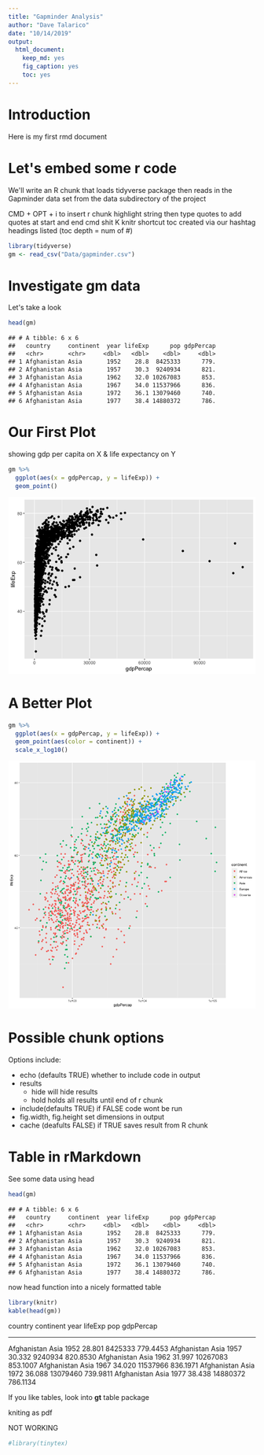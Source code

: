 ```yaml
---
title: "Gapminder Analysis"
author: "Dave Talarico"
date: "10/14/2019"
output: 
  html_document:
    keep_md: yes
    fig_caption: yes
    toc: yes
---
```



# Introduction

Here is my first rmd document

# Let's embed some r code

We'll write an R chunk that loads tidyverse package then reads in the Gapminder data set from the data subdirectory of the project

CMD + OPT + i to insert r chunk
highlight string then type quotes to add quotes at start and end
cmd shit K knitr shortcut
toc created via our hashtag headings listed (toc depth = num of #)

```r
library(tidyverse)
gm <- read_csv("Data/gapminder.csv")
```

# Investigate gm data

Let's take a look

```r
head(gm)
```

```
## # A tibble: 6 x 6
##   country     continent  year lifeExp      pop gdpPercap
##   <chr>       <chr>     <dbl>   <dbl>    <dbl>     <dbl>
## 1 Afghanistan Asia       1952    28.8  8425333      779.
## 2 Afghanistan Asia       1957    30.3  9240934      821.
## 3 Afghanistan Asia       1962    32.0 10267083      853.
## 4 Afghanistan Asia       1967    34.0 11537966      836.
## 5 Afghanistan Asia       1972    36.1 13079460      740.
## 6 Afghanistan Asia       1977    38.4 14880372      786.
```

# Our First Plot
showing gdp per capita on X & life expectancy on Y

```r
gm %>% 
  ggplot(aes(x = gdpPercap, y = lifeExp)) +
  geom_point()
```

![Life Expectancy V. GDP](RwithMetaData_files/figure-html/unnamed-chunk-3-1.png)

# A Better Plot


```r
gm %>% 
  ggplot(aes(x = gdpPercap, y = lifeExp)) +
  geom_point(aes(color = continent)) +
  scale_x_log10()
```

![Life Expectancy V. GDP](RwithMetaData_files/figure-html/unnamed-chunk-4-1.png)

# Possible chunk options

Options include:
- echo (defaults TRUE) whether to include code in output
- results 
  - hide will hide results
  - hold holds all results until end of r chunk
- include(defaults TRUE) if FALSE code wont be run
- fig.width, fig.height set dimensions in output
- cache (deafults FALSE) if TRUE saves result from R chunk

# Table in rMarkdown

See some data using head

```r
head(gm)
```

```
## # A tibble: 6 x 6
##   country     continent  year lifeExp      pop gdpPercap
##   <chr>       <chr>     <dbl>   <dbl>    <dbl>     <dbl>
## 1 Afghanistan Asia       1952    28.8  8425333      779.
## 2 Afghanistan Asia       1957    30.3  9240934      821.
## 3 Afghanistan Asia       1962    32.0 10267083      853.
## 4 Afghanistan Asia       1967    34.0 11537966      836.
## 5 Afghanistan Asia       1972    36.1 13079460      740.
## 6 Afghanistan Asia       1977    38.4 14880372      786.
```

now head function into a nicely formatted table

```r
library(knitr)
kable(head(gm))
```



country       continent    year   lifeExp        pop   gdpPercap
------------  ----------  -----  --------  ---------  ----------
Afghanistan   Asia         1952    28.801    8425333    779.4453
Afghanistan   Asia         1957    30.332    9240934    820.8530
Afghanistan   Asia         1962    31.997   10267083    853.1007
Afghanistan   Asia         1967    34.020   11537966    836.1971
Afghanistan   Asia         1972    36.088   13079460    739.9811
Afghanistan   Asia         1977    38.438   14880372    786.1134

If you like tables, look into **gt** table package

kniting as pdf

NOT WORKING

```r
#library(tinytex)
```

